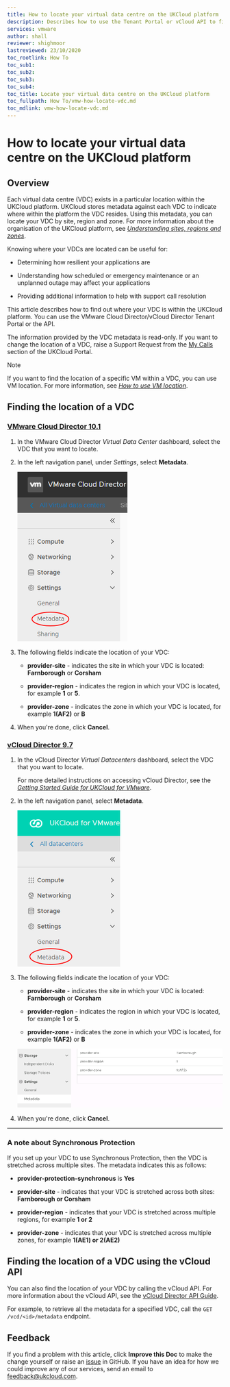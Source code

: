 ```yaml
---
title: How to locate your virtual data centre on the UKCloud platform
description: Describes how to use the Tenant Portal or vCloud API to find out where your VDC is located within the UKCloud platform
services: vmware
author: shall
reviewer: shighmoor
lastreviewed: 23/10/2020
toc_rootlink: How To
toc_sub1: 
toc_sub2:
toc_sub3:
toc_sub4:
toc_title: Locate your virtual data centre on the UKCloud platform
toc_fullpath: How To/vmw-how-locate-vdc.md
toc_mdlink: vmw-how-locate-vdc.md
---
```


# How to locate your virtual data centre on the UKCloud platform

## Overview

Each virtual data centre (VDC) exists in a particular location within the UKCloud platform. UKCloud stores metadata against each VDC to indicate where within the platform the VDC resides. Using this metadata, you can locate your VDC by site, region and zone. For more information about the organisation of the UKCloud platform, see [*Understanding sites, regions and zones*](../other/other-ref-sites-regions-zones.md).

Knowing where your VDCs are located can be useful for:

- Determining how resilient your applications are

- Understanding how scheduled or emergency maintenance or an unplanned outage may affect your applications

- Providing additional information to help with support call resolution

This article describes how to find out where your VDC is within the UKCloud platform. You can use the VMware Cloud Director/vCloud Director Tenant Portal or the API.

The information provided by the VDC metadata is read-only. If you want to change the location of a VDC, raise a Support Request from the [My Calls](https://portal.skyscapecloud.com/support/ivanti) section of the UKCloud Portal.

> [!NOTE]
> If you want to find the location of a specific VM within a VDC, you can use VM location. For more information, see [*How to use VM location*](vmw-how-use-vm-location.md).

## Finding the location of a VDC

### [VMware Cloud Director 10.1](#tab/tabid-a)

1. In the VMware Cloud Director *Virtual Data Center* dashboard, select the VDC that you want to locate.

2. In the left navigation panel, under *Settings*, select **Metadata**.

    ![VDC Metadata menu option](images/vmw-vcd10.1-mnu-vdc-metadata.png)

3. The following fields indicate the location of your VDC:

    - **provider-site** - indicates the site in which your VDC is located: **Farnborough** or **Corsham**

    - **provider-region** - indicates the region in which your VDC is located, for example **1** or **5**.

    - **provider-zone** - indicates the zone in which your VDC is located, for example **1(AF2)** or **B**

    <!-- ![VDC location metadata](images/vmw-vcd10.1-vdc-location-metadata.png) -->

4. When you're done, click **Cancel**.

### [vCloud Director 9.7](#tab/tabid-b)

1. In the vCloud Director *Virtual Datacenters* dashboard, select the VDC that you want to locate.

    For more detailed instructions on accessing vCloud Director, see the [*Getting Started Guide for UKCloud for VMware*](vmw-gs.md).

2. In the left navigation panel, select **Metadata**.

    ![VDC Metadata menu option](images/vmw-vcd-mnu-vdc-metadata.png)

3. The following fields indicate the location of your VDC:

    - **provider-site** - indicates the site in which your VDC is located: **Farnborough** or **Corsham**

    - **provider-region** - indicates the region in which your VDC is located, for example **1** or **5**.

    - **provider-zone** - indicates the zone in which your VDC is located, for example **1(AF2)** or **B**

    ![VDC location metadata](images/vmw-vcd-vdc-location-metadata.png)

4. When you're done, click **Cancel**.

***

### A note about Synchronous Protection

If you set up your VDC to use Synchronous Protection, then the VDC is stretched across multiple sites. The metadata indicates this as follows:

- **provider-protection-synchronous** is **Yes**

- **provider-site** - indicates that your VDC is stretched across both sites: **Farnborough or Corsham**

- **provider-region** - indicates that your VDC is stretched across multiple regions, for example **1 or 2**

- **provider-zone** - indicates that your VDC is stretched across multiple zones, for example **1(AE1) or 2(AE2)**

## Finding the location of a VDC using the vCloud API

You can also find the location of your VDC by calling the vCloud API. For more information about the vCloud API, see the [vCloud Director API Guide](https://code.vmware.com/apis/553/vcloud-director).

For example, to retrieve all the metadata for a specified VDC, call the `GET /vcd/<id>/metadata` endpoint.

## Feedback

If you find a problem with this article, click **Improve this Doc** to make the change yourself or raise an [issue](https://github.com/UKCloud/documentation/issues) in GitHub. If you have an idea for how we could improve any of our services, send an email to <feedback@ukcloud.com>.
